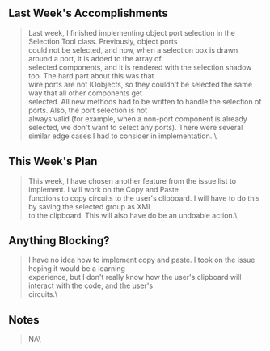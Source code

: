 ## Last Week's Accomplishments

> Last week, I finished implementing object port selection in the Selection Tool class. Previously, object ports \
> could not be selected, and now, when a selection box is drawn around a port, it is added to the array of \
> selected components, and it is rendered with the selection shadow too. The hard part about this was that \
> wire ports are not IOobjects, so they couldn't be selected the same way that all other components get \
> selected. All new methods had to be written to handle the selection of ports. Also, the port selection is not \
> always valid (for example, when a non-port component is already selected, we don't want to select any ports). 
> There were several similar edge cases I had to consider in implementation. \

## This Week's Plan

> This week, I have chosen another feature from the issue list to implement. I will work on the Copy and Paste \
> functions to copy circuits to the user's clipboard. I will have to do this by saving the selected group as XML \
> to the clipboard. This will also have do be an undoable action.\

## Anything Blocking?

> I have no idea how to implement copy and paste. I took on the issue hoping it would be a learning \
> experience, but I don't really know how the user's clipboard will interact with the code, and the user's \
> circuits.\

## Notes

> NA\
